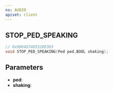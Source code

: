 ```yaml
---
ns: AUDIO
apiset: client
---
```

## STOP_PED_SPEAKING

```c
// 0x9D64D7405520E3D3
void STOP_PED_SPEAKING(Ped ped,BOOL shaking);
```


## Parameters
* **ped**:
* **shaking**: